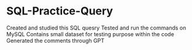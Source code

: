 # SQL-Practice-Query

Created and studied this SQL quesry
Tested and run the commands on MySQL
Contains small dataset for testing purpose within the code
Generated the comments through GPT

